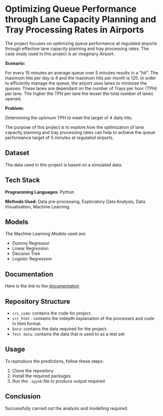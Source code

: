 
# Optimizing Queue Performance through Lane Capacity Planning and Tray Processing Rates in Airports

The project focuses on optimizing queue performance at regulated airports through effective lane capacity planning and tray processing rates. The case study used in this project is an imaginary Airport. 

**Scenario:**

For every 15 minutes an average queue over 5 minutes results in a "hit". The maximum hits per day is 4 and the maximum hits per month is 120. In order to efficiently manage the queue, the airport uses lanes to minimize the queues. These lanes are dependant on the number of Trays per hour (TPH) per lane. The higher the TPH per lane the lesser the total number of lanes opened.

**Problem:**

Determining the optimum TPH to meet the target of 4 daily hits.

The purpose of this project is to explore how the optimization of lane capacity planning and tray processing rates can help to achieve the queue performance target of 5 minutes at regulated airports.


## Dataset

The data used in this project is based on a simulated data.


## Tech Stack

**Programming Languages:** Python

**Methods Used:** Data pre-processing, Exploratory Data Analysis, Data Visualisation, Machine Learning.


## Models

The Machine Learning Models used are:

- Dummy Regressor
- Linear Regression
- Decision Tree
- Logistic Regression



## Documentation

Here is the link to the [documentation](src_code.html)


## Repository Structure

 - `src_code`: contains the code for project.
 - `src_html` : contains the indepth explanation of the processes and code in html format.
 - `Data`: contains the data required for the project.
 - `Test data`: contains the data that is used to as a test set.
## Usage

To reproduce the predictions, follow these steps:

1. Clone the repository
2. Install the required packages
3. Run the `.ipynb` file to produce output required
   

## Conclusion

Successfully carried out the analysis and modelling required.  
